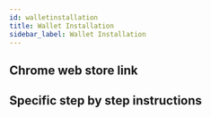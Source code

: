 ```yaml
---
id: walletinstallation
title: Wallet Installation
sidebar_label: Wallet Installation
---
```

## Chrome web store link

## Specific step by step instructions
